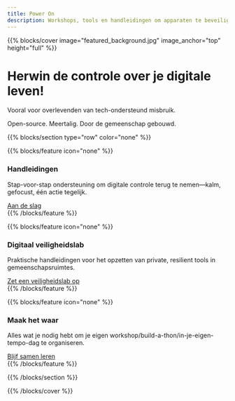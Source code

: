 ```yaml
---
title: Power On
description: Workshops, tools en handleidingen om apparaten te beveiligen, surveillance te omzeilen en autonomie te herwinnen — vooral voor slachtoffers van tech-ondersteund misbruik. Open-source. Meertalig. Door de gemeenschap gebouwd.
---
```


{{% blocks/cover image="featured_background.jpg" image_anchor="top" height="full" %}}

<h1>Herwin de controle over je digitale leven!</h1>

<p>
Vooral voor overlevenden van tech-ondersteund misbruik.
</p>
<p>
Open-source. Meertalig. Door de gemeenschap gebouwd.
</p>

{{% blocks/section type="row" color="none" %}}

{{% blocks/feature icon="none" %}}
<div class="feature-card">
    <div class="feature-icon">
        <i class="fas fa-book"></i>
    </div>
    <h3>Handleidingen</h3>
    <p>Stap-voor-stap ondersteuning om digitale controle terug te nemen—kalm, gefocust, één actie tegelijk.</p>
    <a href="docs/guides/" class="btn btn-lg btn-primary">Aan de slag</a>
</div>
{{% /blocks/feature %}}

{{% blocks/feature icon="none" %}}
<div class="feature-card">
    <div class="feature-icon">
        <i class="fab fa-github"></i>
    </div>
    <h3>Digitaal veiligheidslab</h3>
    <p>Praktische handleidingen voor het opzetten van private, resilient tools in gemeenschapsruimtes.</p>
    <a href="docs/lab/" class="btn btn-lg btn-secondary">Zet een veiligheidslab op</a>
</div>
{{% /blocks/feature %}}

{{% blocks/feature icon="none" %}}
<div class="feature-card">
    <div class="feature-icon">
        <i class="fas fa-people-group"></i>
    </div>
    <h3>Maak het waar</h3>
    <p>Alles wat je nodig hebt om je eigen workshop/build-a-thon/in-je-eigen-tempo-dag te organiseren.</p>
    <a href="docs/workshops/" class="btn btn-lg btn-primary">Blijf samen leren</a>
</div>
{{% /blocks/feature %}}

{{% /blocks/section %}}

{{% /blocks/cover %}}
